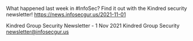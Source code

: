 What happened last week in #InfoSec? Find it out with the Kindred security newsletter!
https://news.infosecgur.us/2021-11-01

Kindred Group Security Newsletter -  1 Nov 2021
Kindred Group Security
newsletter@infosecgur.us
 
